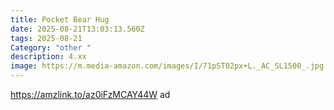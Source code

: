 ```yaml
---
title: Pocket Bear Hug
date: 2025-08-21T13:03:13.560Z
tags: 2025-08-21
Category: "other "
description: 4.xx
image: https://m.media-amazon.com/images/I/71pST02px+L._AC_SL1500_.jpg
---
```

https://amzlink.to/az0iFzMCAY44W ad